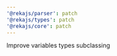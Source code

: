 ```yaml
---
'@rekajs/parser': patch
'@rekajs/types': patch
'@rekajs/core': patch
---
```


Improve variables types subclassing
